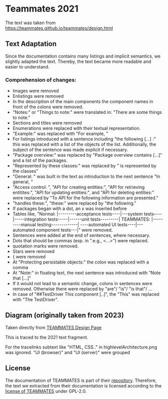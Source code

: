 # Teammates 2021

The text was taken from https://teammates.github.io/teammates/design.html

## Text Adaptation

Since the documentation contains many listings and implicit semantics, we slightly adapted the text.
Thereby, the text became more readable and easier to understand.

### Comprehension of changes: 
* Images were removed
* Enlistings were removed
* In the description of the main components the component names in front of the colons were removed.
* "Notes:" or "Things to note:" were translated in: "There are some things to note."
* Sections and titles were removed
* Enumerations were replaced with their textual representation.
* "Example:" was replaced with "For example, "
* For listings introduced with a sentence including "the following [...] :" this was replaced with a list of the objects of the list. Additionally, the subject of the sentence was made explicit if necessary. 
* "Package overview:" was replaced by "Package overview contains [...]" and a list of the packages.
* "Represented by these classes:" was replaced by "<Subject> is represented by the classes"
* "General: " was built in the text as introduction to the next sentence "In general, "
* "Access control: ", "API for creating entities:", "API for retrieving entitites:", "API for updating entities:", and "API for deleting entities:" were replaced by "To API for <use case> the following information are presented."
* "handles these:", "these:"  were replaced by "the following."
* If packages began with a dot, an x was inserted before
* Tables like, "Normal: |---------acceptance tests----|---system tests----|-----integration tests-----|------unit tests---------| TEAMMATES: |---------manual testing-------------| ----automated UI tests----|---automated component tests---|" were removed.
* Sentences were added at the end of sentences, where necessary.
* Dots that should be commas (esp. in ".e.g., <...>") were replaced.
* quotation marks were removed.
* Stars were removed
* { were removed
* At "Protecting persistable objects:" the colon was replaced with a comma
* At "Note:" in floating text, the next sentence was introduced with "Note that [...]"
* If it would not lead to a semantic change, colons in sentences were removed. Otherwise there were replaced by "are"/ "is"/ "is that"/ ...
* In case of "##TestDriver This component [..]", the "This" was replaced with "The TestDriver".

## Diagram (originally taken from 2023)

Taken directly from [TEAMMATES Design Page](https://teammates.github.io/teammates/design.html)

This is traced to the 2021 text fragment.

For the tracelinks subtext like "HTML, CSS.." in highlevelArchitecture.png was ignored. "UI (browser)" and "UI (server)" were grouped



## License

The documentation of TEAMMATES is part of their [repository](https://github.com/TEAMMATES/teammates).
Therefore, the text we extracted from their documentation is licensed according to the [license of TEAMMATES](https://github.com/TEAMMATES/teammates/blob/master/LICENSE) under GPL-2.0.
